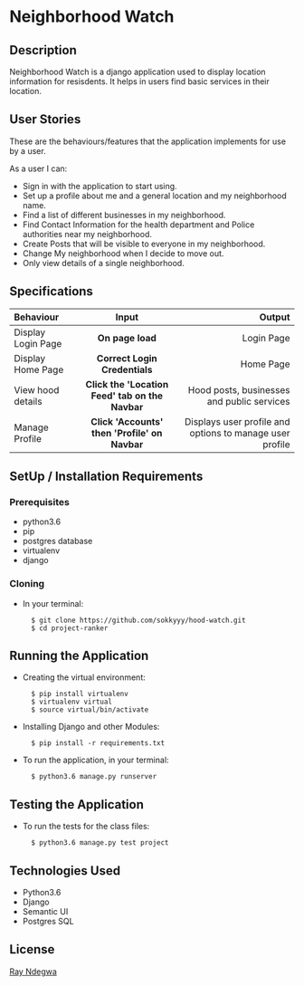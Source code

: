 # Neighborhood Watch

## Description
Neighborhood Watch is a django application used to display location information for resisdents.
It helps in users find basic services in their location.  

## User Stories
These are the behaviours/features that the application implements for use by a user.

As a user I can:

* Sign in with the application to start using.
* Set up a profile about me and a general location and my neighborhood name.
* Find a list of different businesses in my neighborhood.
* Find Contact Information for the health department and Police authorities near my neighborhood.
* Create Posts that will be visible to everyone in my neighborhood.
* Change My neighborhood when I decide to move out.
* Only view details of a single neighborhood.


## Specifications
| Behaviour | Input | Output |
| :---------------- | :---------------: | ------------------: |
| Display Login Page | **On page load** | Login Page |
| Display Home Page  | **Correct Login Credentials** | Home Page|
| View hood details | **Click the 'Location Feed' tab on the Navbar** | Hood posts, businesses and public services|
| Manage Profile |**Click 'Accounts' then 'Profile' on Navbar**|Displays user profile and options to manage user profile|



## SetUp / Installation Requirements
### Prerequisites
* python3.6
* pip
* postgres database
* virtualenv
* django

### Cloning
* In your terminal:
        
        $ git clone https://github.com/sokkyyy/hood-watch.git
        $ cd project-ranker

## Running the Application
* Creating the virtual environment:

        $ pip install virtualenv
        $ virtualenv virtual
        $ source virtual/bin/activate

* Installing Django and other Modules:

        $ pip install -r requirements.txt


* To run the application, in your terminal:


        $ python3.6 manage.py runserver



## Testing the Application
* To run the tests for the class files:

        $ python3.6 manage.py test project

## Technologies Used
* Python3.6
* Django
* Semantic UI
* Postgres SQL

## License
[Ray Ndegwa](https://github.com/sokkyyy/)
